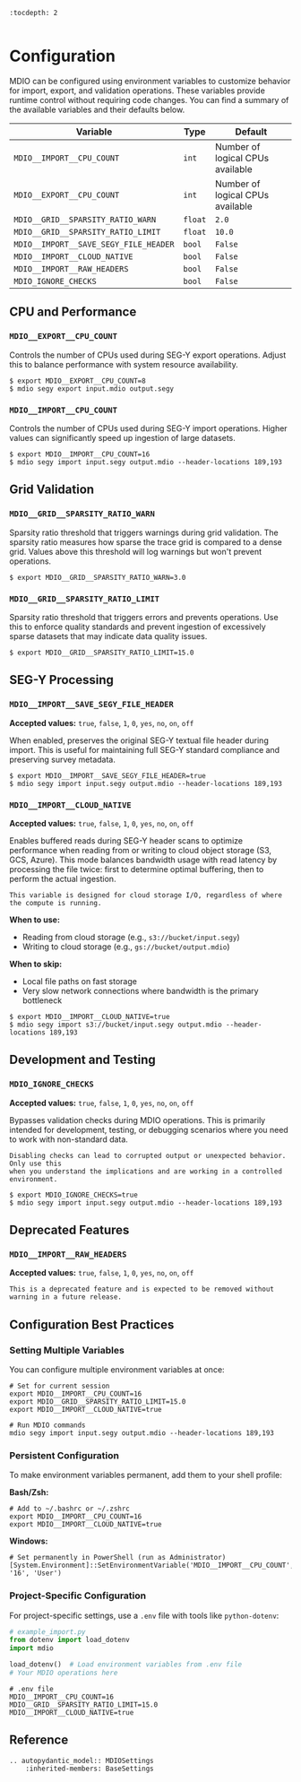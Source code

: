 ```{eval-rst}
:tocdepth: 2
```

```{currentModule} mdio.core.config

```

# Configuration

MDIO can be configured using environment variables to customize behavior for import, export,
and validation operations. These variables provide runtime control without requiring code changes.
You can find a summary of the available variables and their defaults below.

| **Variable**                          | **Type** | **Default**                      |
| ------------------------------------- | -------- | -------------------------------- |
| `MDIO__IMPORT__CPU_COUNT`             | `int`    | Number of logical CPUs available |
| `MDIO__EXPORT__CPU_COUNT`             | `int`    | Number of logical CPUs available |
| `MDIO__GRID__SPARSITY_RATIO_WARN`     | `float`  | `2.0`                            |
| `MDIO__GRID__SPARSITY_RATIO_LIMIT`    | `float`  | `10.0`                           |
| `MDIO__IMPORT__SAVE_SEGY_FILE_HEADER` | `bool`   | `False`                          |
| `MDIO__IMPORT__CLOUD_NATIVE`          | `bool`   | `False`                          |
| `MDIO__IMPORT__RAW_HEADERS`           | `bool`   | `False`                          |
| `MDIO_IGNORE_CHECKS`                  | `bool`   | `False`                          |

## CPU and Performance

### `MDIO__EXPORT__CPU_COUNT`

Controls the number of CPUs used during SEG-Y export operations. Adjust this to balance
performance with system resource availability.

```shell
$ export MDIO__EXPORT__CPU_COUNT=8
$ mdio segy export input.mdio output.segy
```

### `MDIO__IMPORT__CPU_COUNT`

Controls the number of CPUs used during SEG-Y import operations. Higher values can
significantly speed up ingestion of large datasets.

```shell
$ export MDIO__IMPORT__CPU_COUNT=16
$ mdio segy import input.segy output.mdio --header-locations 189,193
```

## Grid Validation

### `MDIO__GRID__SPARSITY_RATIO_WARN`

Sparsity ratio threshold that triggers warnings during grid validation. The sparsity ratio
measures how sparse the trace grid is compared to a dense grid. Values above this threshold
will log warnings but won't prevent operations.

```shell
$ export MDIO__GRID__SPARSITY_RATIO_WARN=3.0
```

### `MDIO__GRID__SPARSITY_RATIO_LIMIT`

Sparsity ratio threshold that triggers errors and prevents operations. Use this to enforce
quality standards and prevent ingestion of excessively sparse datasets that may indicate
data quality issues.

```shell
$ export MDIO__GRID__SPARSITY_RATIO_LIMIT=15.0
```

## SEG-Y Processing

### `MDIO__IMPORT__SAVE_SEGY_FILE_HEADER`

**Accepted values:** `true`, `false`, `1`, `0`, `yes`, `no`, `on`, `off`

When enabled, preserves the original SEG-Y textual file header during import.
This is useful for maintaining full SEG-Y standard compliance and preserving survey metadata.

```shell
$ export MDIO__IMPORT__SAVE_SEGY_FILE_HEADER=true
$ mdio segy import input.segy output.mdio --header-locations 189,193
```

### `MDIO__IMPORT__CLOUD_NATIVE`

**Accepted values:** `true`, `false`, `1`, `0`, `yes`, `no`, `on`, `off`

Enables buffered reads during SEG-Y header scans to optimize performance when reading from or
writing to cloud object storage (S3, GCS, Azure). This mode balances bandwidth usage with read
latency by processing the file twice: first to determine optimal buffering, then to perform the
actual ingestion.

```{note}
This variable is designed for cloud storage I/O, regardless of where the compute is running.
```

**When to use:**

- Reading from cloud storage (e.g., `s3://bucket/input.segy`)
- Writing to cloud storage (e.g., `gs://bucket/output.mdio`)

**When to skip:**

- Local file paths on fast storage
- Very slow network connections where bandwidth is the primary bottleneck

```shell
$ export MDIO__IMPORT__CLOUD_NATIVE=true
$ mdio segy import s3://bucket/input.segy output.mdio --header-locations 189,193
```

## Development and Testing

### `MDIO_IGNORE_CHECKS`

**Accepted values:** `true`, `false`, `1`, `0`, `yes`, `no`, `on`, `off`

Bypasses validation checks during MDIO operations. This is primarily intended for development,
testing, or debugging scenarios where you need to work with non-standard data.

```{warning}
Disabling checks can lead to corrupted output or unexpected behavior. Only use this
when you understand the implications and are working in a controlled environment.
```

```shell
$ export MDIO_IGNORE_CHECKS=true
$ mdio segy import input.segy output.mdio --header-locations 189,193
```

## Deprecated Features

### `MDIO__IMPORT__RAW_HEADERS`

**Accepted values:** `true`, `false`, `1`, `0`, `yes`, `no`, `on`, `off`

```{warning}
This is a deprecated feature and is expected to be removed without warning in a future release.
```

## Configuration Best Practices

### Setting Multiple Variables

You can configure multiple environment variables at once:

```shell
# Set for current session
export MDIO__IMPORT__CPU_COUNT=16
export MDIO__GRID__SPARSITY_RATIO_LIMIT=15.0
export MDIO__IMPORT__CLOUD_NATIVE=true

# Run MDIO commands
mdio segy import input.segy output.mdio --header-locations 189,193
```

### Persistent Configuration

To make environment variables permanent, add them to your shell profile:

**Bash/Zsh:**

```shell
# Add to ~/.bashrc or ~/.zshrc
export MDIO__IMPORT__CPU_COUNT=16
export MDIO__IMPORT__CLOUD_NATIVE=true
```

**Windows:**

```console
# Set permanently in PowerShell (run as Administrator)
[System.Environment]::SetEnvironmentVariable('MDIO__IMPORT__CPU_COUNT', '16', 'User')
```

### Project-Specific Configuration

For project-specific settings, use a `.env` file with tools like `python-dotenv`:

```python
# example_import.py
from dotenv import load_dotenv
import mdio

load_dotenv()  # Load environment variables from .env file
# Your MDIO operations here
```

```shell
# .env file
MDIO__IMPORT__CPU_COUNT=16
MDIO__GRID__SPARSITY_RATIO_LIMIT=15.0
MDIO__IMPORT__CLOUD_NATIVE=true
```

## Reference

```{eval-rst}
.. autopydantic_model:: MDIOSettings
    :inherited-members: BaseSettings
```
